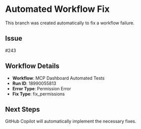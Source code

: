 # Automated Workflow Fix

This branch was created automatically to fix a workflow failure.

## Issue

#243

## Workflow Details

- **Workflow**: MCP Dashboard Automated Tests
- **Run ID**: 18990055813
- **Error Type**: Permission Error
- **Fix Type**: fix_permissions

## Next Steps

GitHub Copilot will automatically implement the necessary fixes.
